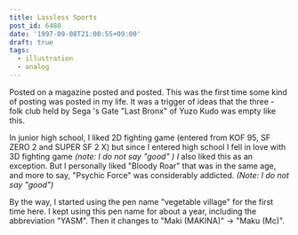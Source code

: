 ```yaml
---
title: Lassless Sports
post_id: 6480
date: '1997-09-08T21:00:55+09:00'
draft: true
tags:
  - illustration
  - analog
---
```


Posted on a magazine posted and posted. This was the first time some kind of posting was posted in my life. It was a trigger of ideas that the three - folk club held by Sega 's Gate "Last Bronx" of Yuzo Kudo was empty like this.

In junior high school, I liked 2D fighting game (entered from KOF 95, SF ZERO 2 and SUPER SF 2 X) but since I entered high school I fell in love with 3D fighting game _(note: I do not say "good" ) I_ also liked this as an exception. But I personally liked "Bloody Roar" that was in the same age, and more to say, "Psychic Force" was considerably addicted. _(Note: I do not say "good")_

By the way, I started using the pen name "vegetable village" for the first time here. I kept using this pen name for about a year, including the abbreviation "YASM". Then it changes to "Maki (MAKINA)" → "Maku (Mc)".
